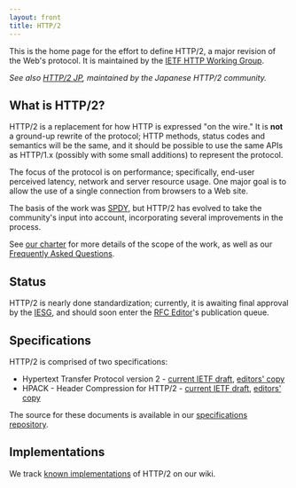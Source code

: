 ```yaml
---
layout: front
title: HTTP/2
---
```

	
This is the home page for the effort to define HTTP/2, a major revision of
the Web's protocol. It is maintained by the [IETF HTTP Working
Group](https://httpwg.github.io/).

_See also [HTTP/2 JP](https://github.com/http2jp), maintained by the Japanese HTTP/2 community._

## What is HTTP/2?

HTTP/2 is a replacement for how HTTP is expressed "on the wire." It is
**not** a ground-up rewrite of the protocol; HTTP methods, status codes and
semantics will be the same, and it should be possible to use the same APIs as
HTTP/1.x (possibly with some small additions) to represent the protocol.

The focus of the protocol is on performance; specifically, end-user perceived
latency, network and server resource usage. One major goal is to allow the use
of a single connection from browsers to a Web site.

The basis of the work was
[SPDY](http://tools.ietf.org/html/draft-mbelshe-httpbis-spdy-00), but HTTP/2
has evolved to take the community's input into account, incorporating several
improvements in the process.

See [our charter](http://datatracker.ietf.org/wg/httpbis/charter/) for more
details of the scope of the work, as well as our [Frequently Asked
Questions](/faq/).

## Status

HTTP/2 is nearly done standardization; currently, it is awaiting final approval
by the [IESG](http://www.ietf.org/iesg/), and should soon enter the [RFC
Editor](https://www.rfc-editor.org/)'s publication queue.


## Specifications

HTTP/2 is comprised of two specifications:

* Hypertext Transfer Protocol version 2 - [current IETF draft](http://tools.ietf.org/html/draft-ietf-httpbis-http2/), [editors' copy](http://http2.github.com/http2-spec/)
* HPACK - Header Compression for HTTP/2 - [current IETF draft](http://tools.ietf.org/html/draft-ietf-httpbis-header-compression/), [editors' copy](http://http2.github.com/http2-spec/compression.html)

The source for these documents is available in our [specifications repository](https://github.com/http2/http2-spec).
 
 
## Implementations

We track [known
implementations](https://github.com/http2/http2-spec/wiki/Implementations) of
HTTP/2 on our wiki. 




